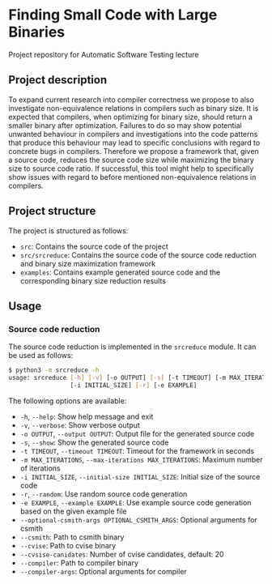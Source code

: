 # Finding Small Code with Large Binaries

Project repository for Automatic Software Testing lecture

## Project description

To expand current research into compiler correctness we propose to also investigate non-equivalence relations in compilers such as binary size.
It is expected that compilers, when optimizing for binary size, should return a smaller binary after optimization.
Failures to do so may show potential unwanted behaviour in compilers and investigations into the code patterns that produce this behaviour may lead to specific conclusions with regard to concrete bugs in compilers.
Therefore we propose a framework that, given a source code, reduces the source code size while maximizing the binary size to source code ratio.
If successful, this tool might help to specifically show issues with regard to before mentioned non-equivalence relations in compilers.

## Project structure

The project is structured as follows:

- `src`: Contains the source code of the project
- `src/srcreduce`: Contains the source code of the source code reduction and binary size maximization framework
- `examples`: Contains example generated source code and the corresponding binary size reduction results

## Usage

### Source code reduction

The source code reduction is implemented in the `srcreduce` module. It can be used as follows:

```bash
$ python3 -m srcreduce -h
usage: srcreduce [-h] [-v] [-o OUTPUT] [-s] [-t TIMEOUT] [-m MAX_ITERATIONS]
                 [-i INITIAL_SIZE] [-r] [-e EXAMPLE]
```

The following options are available:

- `-h`, `--help`: Show help message and exit
- `-v`, `--verbose`: Show verbose output
- `-o OUTPUT`, `--output OUTPUT`: Output file for the generated source code
- `-s`, `--show`: Show the generated source code
- `-t TIMEOUT`, `--timeout TIMEOUT`: Timeout for the framework in seconds
- `-m MAX_ITERATIONS`, `--max-iterations MAX_ITERATIONS`: Maximum number of iterations
- `-i INITIAL_SIZE`, `--initial-size INITIAL_SIZE`: Initial size of the source code
- `-r`, `--random`: Use random source code generation
- `-e EXAMPLE`, `--example EXAMPLE`: Use example source code generation based on the given example file
- `--optional-csmith-args OPTIONAL_CSMITH_ARGS`: Optional arguments for csmith
- `--csmith`: Path to csmith binary
- `--cvise`: Path to cvise binary
- `--cvsise-canidates`: Number of cvise candidates, default: 20
- `--compiler`: Path to compiler binary
- `--compiler-args`: Optional arguments for compiler
